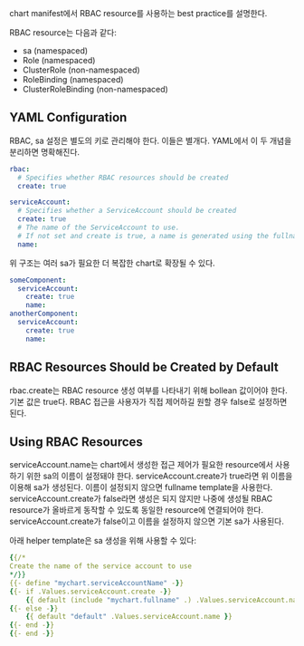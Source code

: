 chart manifest에서 RBAC resource를 사용하는 best practice를 설명한다.

RBAC resource는 다음과 같다:

- sa (namespaced)
- Role (namespaced)
- ClusterRole (non-namespaced)
- RoleBinding (namespaced)
- ClusterRoleBinding (non-namespaced)

## YAML Configuration
RBAC, sa 설정은 별도의 키로 관리해야 한다. 이들은 별개다. YAML에서 이 두 개념을 분리하면 명확해진다.

``` yaml
rbac:
  # Specifies whether RBAC resources should be created
  create: true

serviceAccount:
  # Specifies whether a ServiceAccount should be created
  create: true
  # The name of the ServiceAccount to use.
  # If not set and create is true, a name is generated using the fullname template
  name:
```

위 구조는 여러 sa가 필요한 더 복잡한 chart로 확장될 수 있다.

``` yaml
someComponent:
  serviceAccount:
    create: true
    name:
anotherComponent:
  serviceAccount:
    create: true
    name:
```

## RBAC Resources Should be Created by Default
rbac.create는 RBAC resource 생성 여부를 나타내기 위해 bollean 값이어야 한다. 기본 값은 true다. RBAC 접근을 사용자가 직접 제어하길 원할 경우 false로 설정하면 된다.

## Using RBAC Resources
serviceAccount.name는 chart에서 생성한 접근 제어가 필요한 resource에서 사용하기 위한 sa의 이름이 설정돼야 한다. serviceAccount.create가 true라면 위 이름을 이용해 sa가 생성된다. 이름이 설정되지 않으면 fullname template을 사용한다. serviceAccount.create가 false라면 생성은 되지 않지만 나중에 생성될 RBAC resource가 올바르게 동작할 수 있도록 동일한 resource에 연결되어야 한다. serviceAccount.create가 false이고 이름을 설정하지 않으면 기본 sa가 사용된다.

아래 helper template은 sa 생성을 위해 사용할 수 있다:

``` yaml
{{/*
Create the name of the service account to use
*/}}
{{- define "mychart.serviceAccountName" -}}
{{- if .Values.serviceAccount.create -}}
    {{ default (include "mychart.fullname" .) .Values.serviceAccount.name }}
{{- else -}}
    {{ default "default" .Values.serviceAccount.name }}
{{- end -}}
{{- end -}}
```